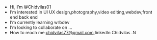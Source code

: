 - Hi, I’m @Chidvilas01
- I’m interested in UI UX design,photography,video editing,webdev,front end back end
- I’m currently learning wrbdev
- I’m looking to collaborate on ...
- How to reach me chidvilas77@gmail.com,linkedIn Chidvilas .N

<!---
Chidvilas01/Chidvilas01 is a ✨ special ✨ repository because its `README.md` (this file) appears on your GitHub profile.
You can click the Preview link to take a look at your changes.
--->
